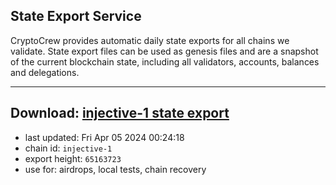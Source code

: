 ## State Export Service
CryptoCrew provides automatic daily state exports for all chains we validate. State export files can be used as genesis files and are a snapshot of the current blockchain state, including all validators, accounts, balances and delegations.

---
**Download: [injective-1 state export](https://dl-eu2.ccvalidators.com/SERVICE/injective/injective-1_export_65163723.json)**
---

- last updated: Fri Apr 05 2024 00:24:18
- chain id: `injective-1`
- export height: `65163723`
- use for: airdrops, local tests, chain recovery
